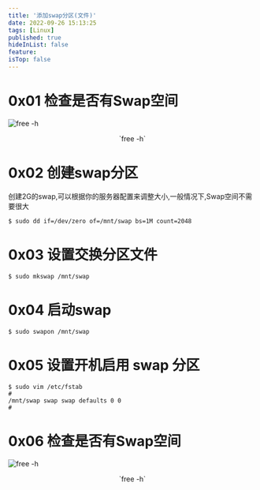 ```yaml
---
title: '添加swap分区(文件)'
date: 2022-09-26 15:13:25
tags: [Linux]
published: true
hideInList: false
feature: 
isTop: false
---
```


# 0x01 检查是否有Swap空间

![free -h](https://s1.ax1x.com/2022/09/01/v51hE8.png)
<center>`free -h`</center>

# 0x02 创建swap分区

创建2G的swap,可以根据你的服务器配置来调整大小,一般情况下,Swap空间不需要很大

```shell
$ sudo dd if=/dev/zero of=/mnt/swap bs=1M count=2048  
```

# 0x03 设置交换分区文件

```shell
$ sudo mkswap /mnt/swap
```

# 0x04 启动swap

```shell
$ sudo swapon /mnt/swap
```

# 0x05 设置开机启用 swap 分区

```shell
$ sudo vim /etc/fstab
#
/mnt/swap swap swap defaults 0 0
#
```

# 0x06 检查是否有Swap空间

![free -h](https://s1.ax1x.com/2022/09/01/v51hE8.png)
<center>`free -h`</center>
